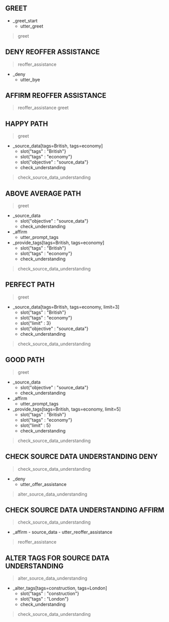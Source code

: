 ## GREET
* _greet_start
	-	utter_greet
> greet

## DENY REOFFER ASSISTANCE
> reoffer_assistance
* _deny
	-	utter_bye

## AFFIRM REOFFER ASSISTANCE
> reoffer_assistance
> greet	

## HAPPY PATH
>	greet
* _source_data[tags=British, tags=economy]
	-	slot{"tags" : "British"}
	-	slot{"tags" : "economy"}
	-   slot{"objective" : "source_data"}
	-	check_understanding
> check_source_data_understanding

## ABOVE AVERAGE PATH
> greet
* _source_data
	- slot{"objective" : "source_data"}
	- check_understanding
* _affirm
	- utter_prompt_tags
* _provide_tags[tags=British, tags=economy]
	-	slot{"tags" : "British"}
	-	slot{"tags" : "economy"}
	-	check_understanding
> check_source_data_understanding

## PERFECT PATH
> greet
* _source_data[tags=British, tags=economy, limit=3]
	-	slot{"tags" : "British"}
	-	slot{"tags" : "economy"}
	-	slot{"limit" : 3}
	-   slot{"objective" : "source_data"}
	-	check_understanding
> check_source_data_understanding

## GOOD PATH
> greet
* _source_data
	-	slot{"objective" : "source_data"}
	-	check_understanding
* _affirm
	-	utter_prompt_tags
* _provide_tags[tags=British, tags=economy, limit=5]
	-	slot{"tags" : "British"}
	-	slot{"tags" : "economy"}
	-	slot{"limit" : 5}
	-	check_understanding
> check_source_data_understanding


## CHECK SOURCE DATA UNDERSTANDING DENY
> check_source_data_understanding
* _deny
	-	utter_offer_assistance
> alter_source_data_understanding

## CHECK SOURCE DATA UNDERSTANDING AFFIRM
> check_source_data_understanding
* _affirm
		-	source_data
		-	utter_reoffer_assistance
> reoffer_assistance


## ALTER TAGS FOR SOURCE DATA UNDERSTANDING
> alter_source_data_understanding
* _alter_tags[tags=construction, tags=London]
	-	slot{"tags" : "construction"}
	-	slot{"tags" : "London"}
	-	check_understanding
> check_source_data_understanding
